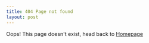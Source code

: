 ```yaml
---
title: 404 Page not found
layout: post
---
```


Oops! This page doesn't exist, head back to [Homepage]({{site.baseurl}})
